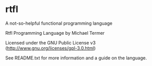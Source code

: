 # rtfl
A not-so-helpful functional programming language

Rtfl Programming Language
by Michael Termer

Licensed under the GNU Public License v3
(http://www.gnu.org/licenses/gpl-3.0.html)

See README.txt for more information and a guide on the language.
